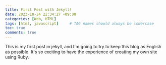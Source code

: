 ```yaml
---
title: First Post with Jekyll!
date: 2023-10-24 22:34:27 +09:00
categories: [Web, HTML]
tags: [html, javascript]     # TAG names should always be lowercase
toc: true
comments: true
---
```


This is my first post in jekyll, and I'm going to try to keep this blog as English as possible. It's so exciting to have the experience of creating my own site using Ruby.
